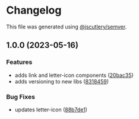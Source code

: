 # Changelog

This file was generated using [@jscutlery/semver](https://github.com/jscutlery/semver).

## 1.0.0 (2023-05-16)


### Features

* adds link and letter-icon components ([20bac35](https://github.com/clayton-duarte/amalg/commit/20bac3534f5addb9a704ace4b92c5345f330f0ad))
* adds versioning to new libs ([8318459](https://github.com/clayton-duarte/amalg/commit/831845994399686562b5c5f8e76448efda878424))


### Bug Fixes

* updates letter-icon ([88b7de1](https://github.com/clayton-duarte/amalg/commit/88b7de14e1e310cdf38e9c3d2d549dba5808513d))
